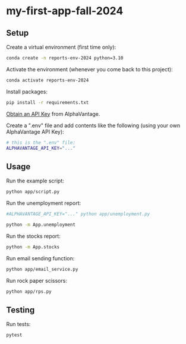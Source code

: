 # my-first-app-fall-2024

## Setup

Create a virtual environment (first time only):

```sh
conda create -n reports-env-2024 python=3.10
```

Activate the environment (whenever you come back to this project):

```sh
conda activate reports-env-2024
```

Install packages:

```sh
pip install -r requirements.txt
```

[Obtain an API Key](https://www.alphavantage.co/support/#api-key) from AlphaVantage.

Create a ".env" file and add contents like the following (using your own AlphaVantage API Key):

```sh
# this is the ".env" file:
ALPHAVANTAGE_API_KEY="..."
```

## Usage

Run the example script:

```sh
python app/script.py
```

Run the unemployment report:

```sh
#ALPHAVANTAGE_API_KEY="..." python app/unemployment.py

python -m App.unemployment
```

Run the stocks report:

```sh
python -m App.stocks
```

Run email sending function:

```sh
python app/email_service.py
```

Run rock paper scissors:
```sh
python app/rps.py
```

## Testing

Run tests:

```sh
pytest
```